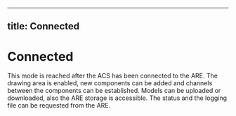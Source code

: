  

---
title: Connected
---

# Connected

This mode is reached after the ACS has been connected to the ARE. The drawing area is enabled, new components can be added and channels between the components can be established. Models can be uploaded or downloaded, also the ARE storage is accessible. The status and the logging file can be requested from the ARE.